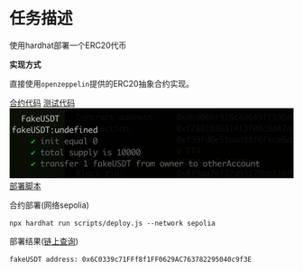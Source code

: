 # 任务描述

使用hardhat部署一个ERC20代币

**实现方式**

直接使用`openzeppelin`提供的ERC20抽象合约实现。

[合约代码](contracts/FakeUSDT.sol)
[测试代码](test/FakeUSDT.js)
![img.png](img.png)
[部署脚本](scripts/deploy.js)

合约部署(网络sepolia)

```
npx hardhat run scripts/deploy.js --network sepolia
```

部署结果([链上查询](https://sepolia.etherscan.io/address/0x6C0339c71FFf8f1FF0629AC763782295040c9f3E))

```
fakeUSDT address: 0x6C0339c71FFf8f1FF0629AC763782295040c9f3E
```
